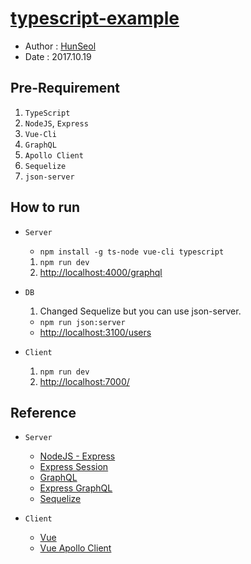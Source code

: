 # [typescript-example](https://github.com/Seolhun/typescript-example/)
- Author : [HunSeol](https://github.com/Seolhun)
- Date : 2017.10.19

## Pre-Requirement
1. `TypeScript`
2. `NodeJS`, `Express`
3. `Vue-Cli`
4. `GraphQL`
6. `Apollo Client`
7. `Sequelize`
8. `json-server`

## How to run
- `Server`
  - `npm install -g ts-node vue-cli typescript`
  1. `npm run dev`
  2. [http://localhost:4000/graphql](http://localhost:4000/graphql)

- `DB`
  1. Changed Sequelize but you can use json-server.
  - `npm run json:server`
  - [http://localhost:3100/users](http://localhost:3100/users)

- `Client`
  1. `npm run dev`
  2. [http://localhost:7000/](http://localhost:7000/)

## Reference
- `Server`
  - [NodeJS - Express](http://expressjs.com/)
  - [Express Session](https://github.com/expressjs/session#options)
  - [GraphQL](http://graphql.org/learn/)
  - [Express GraphQL](https://github.com/graphql/express-graphql)
  - [Sequelize](http://docs.sequelizejs.com/)
  
- `Client`
  - [Vue](https://vuejs.org/)
  - [Vue Apollo Client](https://github.com/akryum/vue-apollo)
